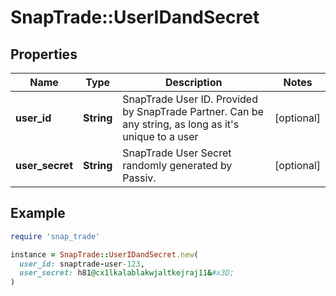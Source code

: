 # SnapTrade::UserIDandSecret

## Properties

| Name | Type | Description | Notes |
| ---- | ---- | ----------- | ----- |
| **user_id** | **String** | SnapTrade User ID. Provided by SnapTrade Partner. Can be any string, as long as it&#39;s unique to a user | [optional] |
| **user_secret** | **String** | SnapTrade User Secret randomly generated by Passiv. | [optional] |

## Example

```ruby
require 'snap_trade'

instance = SnapTrade::UserIDandSecret.new(
  user_id: snaptrade-user-123,
  user_secret: h81@cx1lkalablakwjaltkejraj11&#x3D;
)
```

